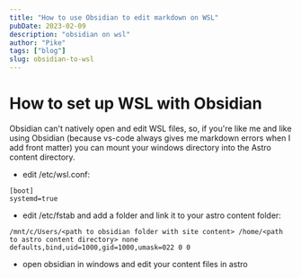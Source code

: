 ```yaml
---
title: "How to use Obsidian to edit markdown on WSL"
pubDate: 2023-02-09
description: "obsidian on wsl"
author: "Pike"
tags: ["blog"]
slug: obsidian-to-wsl
---
```


# How to set up WSL with Obsidian
Obsidian can't natively open and edit WSL files, so, if you're like me and like using Obsidian (because vs-code always gives me markdown errors when I add front matter) you can mount your windows directory into the Astro content directory.

- edit /etc/wsl.conf:
```
[boot]
systemd=true
```
- edit /etc/fstab and add a folder and link it to your astro content folder:
```
/mnt/c/Users/<path to obsidian folder with site content> /home/<path to astro content directory> none defaults,bind,uid=1000,gid=1000,umask=022 0 0
```
- open obsidian in windows and edit your content files in astro